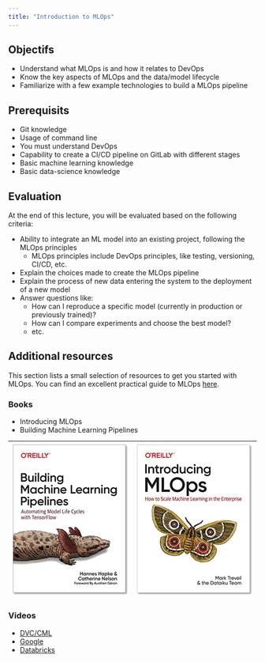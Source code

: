 ```yaml
---
title: "Introduction to MLOps"
---
```


## Objectifs

- Understand what MLOps is and how it relates to DevOps
- Know the key aspects of MLOps and the data/model lifecycle
- Familiarize with a few example technologies to build a MLOps pipeline

## Prerequisits

- Git knowledge
- Usage of command line
- You must understand DevOps
- Capability to create a CI/CD pipeline on GitLab with different stages
- Basic machine learning knowledge
- Basic data-science knowledge

## Evaluation
At the end of this lecture, you will be evaluated based on the following criteria:

- Ability to integrate an ML model into an existing project, following the MLOps principles
  - MLOps principles include DevOps principles, like testing, versioning, CI/CD, etc.
- Explain the choices made to create the MLOps pipeline
- Explain the process of new data entering the system to the deployment of a new model
- Answer questions like:
  - How can I reproduce a specific model (currently in production or previously trained)?
  - How can I compare experiments and choose the best model?
  - etc.

## Additional resources

This section lists a small selection of resources to get you started with MLOps.
You can find an excellent practical guide to MLOps [here](https://mlops.swiss-ai-center.ch/).

### Books

- Introducing MLOps
- Building Machine Learning Pipelines

|![img_19.png](img/img_19.png)|![img_20.png](img/img_20.png)|
|---|---|

### Videos 

- [DVC/CML](https://www.youtube.com/@dvcorg8370/videos)
- [Google](https://www.youtube.com/@googlecloudtech/videos)
- [Databricks](https://www.youtube.com/@Databricks/videos)

